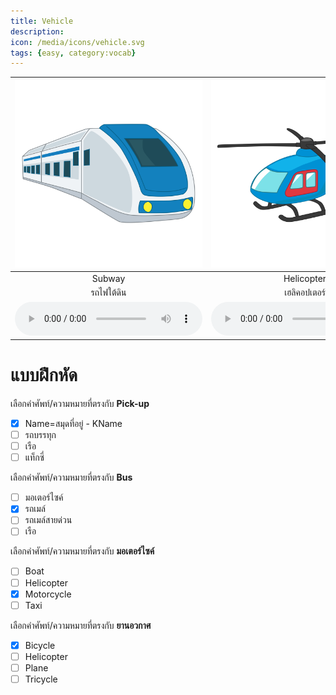 ```yaml
---
title: Vehicle
description: 
icon: /media/icons/vehicle.svg
tags: {easy, category:vocab}
---
```


<div class="carrousel">


|![](/media/img/vehicle/subway.svg)|![](/media/img/vehicle/helicopter.svg)|![](/media/img/vehicle/van.svg)|![](/media/img/vehicle/motorcycle.svg)|![](/media/img/vehicle/truck.svg)|![](/media/img/vehicle/ship.svg)|![](/media/img/vehicle/tricycle.svg)|![](/media/img/vehicle/bicycle.svg)|![](/media/img/vehicle/spaceship.svg)|![](/media/img/vehicle/bus.svg)|![](/media/img/vehicle/plane.svg)|![](/media/img/vehicle/car.svg)|![](/media/img/vehicle/balloon.svg)|![](/media/img/vehicle/pick-up.svg)|![](/media/img/vehicle/submariner.svg)|![](/media/img/vehicle/train.svg)|![](/media/img/vehicle/boat.svg)|![](/media/img/vehicle/taxi.svg)|![](/media/img/vehicle/sky&#x20;train.svg)|![](/media/img/vehicle/shool&#x20;bus.svg)|![](/media/img/vehicle/sail.svg)|
| :----: | :----: | :----: | :----: | :----: | :----: | :----: | :----: | :----: | :----: | :----: | :----: | :----: | :----: | :----: | :----: | :----: | :----: | :----: | :----: | :----: |
|Subway|Helicopter|Van|Motorcycle|Truck|Ship|Tricycle|Bicycle|Spaceship|Bus|Plane|Car|Balloon|Pick-up|Submariner|Train|Boat|Taxi|Sky&#x20;train|Shool&#x20;bus|Sail|
|รถไฟใต้ดิน|เฮลิคอปเตอร์|รถตู้|มอเตอร์ไซค์|รถบรรทุก|เรือ|สามล้อ|จักรยาน|ยานอวกาศ|รถเมล์|ระนาบ|รถยนต์|บอลลูน|Name=สมุดที่อยู่ - KName|Name=สมุดที่อยู่ - KName|รถไฟ|เรือ|แท็กซี่|รถไฟสายฟ้า|รถเมล์สายด่วน|แล่นเรือ|
|![](/media/audio/subway.mp3)|![](/media/audio/helicopter.mp3)|![](/media/audio/van.mp3)|![](/media/audio/motorcycle.mp3)|![](/media/audio/truck.mp3)|![](/media/audio/ship.mp3)|![](/media/audio/tricycle.mp3)|![](/media/audio/bicycle.mp3)|![](/media/audio/spaceship.mp3)|![](/media/audio/bus.mp3)|![](/media/audio/plane.mp3)|![](/media/audio/car.mp3)|![](/media/audio/balloon.mp3)|![](/media/audio/pick-up.mp3)|![](/media/audio/submariner.mp3)|![](/media/audio/train.mp3)|![](/media/audio/boat.mp3)|![](/media/audio/taxi.mp3)|![](/media/audio/sky&#x20;train.mp3)|![](/media/audio/shool&#x20;bus.mp3)|![](/media/audio/sail.mp3)|

</div>



# แบบฝึกหัด


 เลือกคำศัพท์/ความหมายที่ตรงกับ **Pick-up**
 - [x] Name=สมุดที่อยู่ - KName
 - [ ] รถบรรทุก
 - [ ] เรือ
 - [ ] แท็กซี่

 เลือกคำศัพท์/ความหมายที่ตรงกับ **Bus**
 - [ ] มอเตอร์ไซค์
 - [x] รถเมล์
 - [ ] รถเมล์สายด่วน
 - [ ] เรือ

 เลือกคำศัพท์/ความหมายที่ตรงกับ **มอเตอร์ไซค์**
 - [ ] Boat
 - [ ] Helicopter
 - [x] Motorcycle
 - [ ] Taxi

 เลือกคำศัพท์/ความหมายที่ตรงกับ **ยานอวกาศ**
 - [x] Bicycle
 - [ ] Helicopter
 - [ ] Plane
 - [ ] Tricycle
